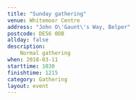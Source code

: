 ```yaml
---
title: "Sunday gathering"
venue: Whitemoor Centre
address: "John O\'Gaunt\'s Way, Belper"
postcode: DE56 0DB
allday: false
description: 
    Normal gathering
when: 2018-03-11
starttime: 1030
finishtime: 1215
category: Gathering
layout: event
---
```

